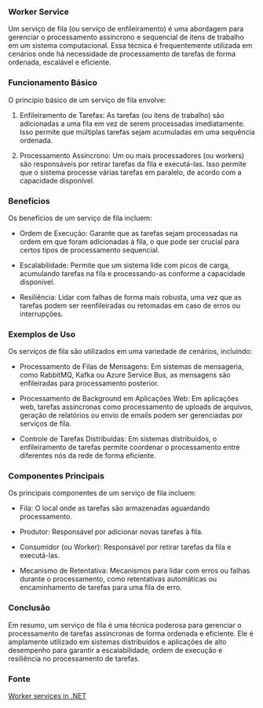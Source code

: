 ### Worker Service

Um serviço de fila (ou serviço de enfileiramento) é uma abordagem para gerenciar o processamento assíncrono e sequencial de itens de trabalho em um sistema computacional. Essa técnica é frequentemente utilizada em cenários onde há necessidade de processamento de tarefas de forma ordenada, escalável e eficiente.

### Funcionamento Básico

O princípio básico de um serviço de fila envolve:

1.  Enfileiramento de Tarefas: As tarefas (ou itens de trabalho) são adicionadas a uma fila em vez de serem processadas imediatamente. Isso permite que múltiplas tarefas sejam acumuladas em uma sequência ordenada.

2.  Processamento Assíncrono: Um ou mais processadores (ou workers) são responsáveis por retirar tarefas da fila e executá-las. Isso permite que o sistema processe várias tarefas em paralelo, de acordo com a capacidade disponível.

### Benefícios

Os benefícios de um serviço de fila incluem:

-   Ordem de Execução: Garante que as tarefas sejam processadas na ordem em que foram adicionadas à fila, o que pode ser crucial para certos tipos de processamento sequencial.

-   Escalabilidade: Permite que um sistema lide com picos de carga, acumulando tarefas na fila e processando-as conforme a capacidade disponível.

-   Resiliência: Lidar com falhas de forma mais robusta, uma vez que as tarefas podem ser reenfileiradas ou retomadas em caso de erros ou interrupções.

### Exemplos de Uso

Os serviços de fila são utilizados em uma variedade de cenários, incluindo:

-   Processamento de Filas de Mensagens: Em sistemas de mensageria, como RabbitMQ, Kafka ou Azure Service Bus, as mensagens são enfileiradas para processamento posterior.

-   Processamento de Background em Aplicações Web: Em aplicações web, tarefas assíncronas como processamento de uploads de arquivos, geração de relatórios ou envio de emails podem ser gerenciadas por serviços de fila.

-   Controle de Tarefas Distribuídas: Em sistemas distribuídos, o enfileiramento de tarefas permite coordenar o processamento entre diferentes nós da rede de forma eficiente.

### Componentes Principais

Os principais componentes de um serviço de fila incluem:

-   Fila: O local onde as tarefas são armazenadas aguardando processamento.

-   Produtor: Responsável por adicionar novas tarefas à fila.

-   Consumidor (ou Worker): Responsável por retirar tarefas da fila e executá-las.

-   Mecanismo de Retentativa: Mecanismos para lidar com erros ou falhas durante o processamento, como retentativas automáticas ou encaminhamento de tarefas para uma fila de erro.

### Conclusão

Em resumo, um serviço de fila é uma técnica poderosa para gerenciar o processamento de tarefas assíncronas de forma ordenada e eficiente. Ele é amplamente utilizado em sistemas distribuídos e aplicações de alto desempenho para garantir a escalabilidade, ordem de execução e resiliência no processamento de tarefas.

### Fonte

[Worker services in .NET](https://learn.microsoft.com/en-us/dotnet/core/extensions/workers)
